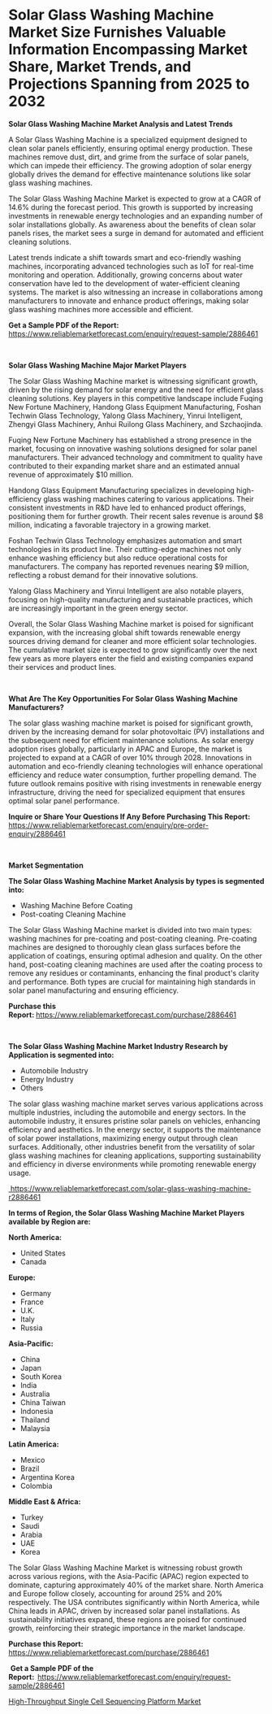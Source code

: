 <p><h1>Solar Glass Washing Machine Market Size Furnishes Valuable Information Encompassing Market Share, Market Trends, and Projections Spanning from 2025 to 2032</h1></p><p><strong>Solar Glass Washing Machine Market Analysis and Latest Trends</strong></p>
<p><p>A Solar Glass Washing Machine is a specialized equipment designed to clean solar panels efficiently, ensuring optimal energy production. These machines remove dust, dirt, and grime from the surface of solar panels, which can impede their efficiency. The growing adoption of solar energy globally drives the demand for effective maintenance solutions like solar glass washing machines.</p><p>The Solar Glass Washing Machine Market is expected to grow at a CAGR of 14.6% during the forecast period. This growth is supported by increasing investments in renewable energy technologies and an expanding number of solar installations globally. As awareness about the benefits of clean solar panels rises, the market sees a surge in demand for automated and efficient cleaning solutions. </p><p>Latest trends indicate a shift towards smart and eco-friendly washing machines, incorporating advanced technologies such as IoT for real-time monitoring and operation. Additionally, growing concerns about water conservation have led to the development of water-efficient cleaning systems. The market is also witnessing an increase in collaborations among manufacturers to innovate and enhance product offerings, making solar glass washing machines more accessible and efficient.</p></p>
<p><strong>Get a Sample PDF of the Report:&nbsp;</strong> <a href="https://www.reliablemarketforecast.com/enquiry/request-sample/2886461?utm_campaign=3194&utm_medium=2&utm_source=Github&utm_content=ia&utm_term=13032025&utm_id=solar-glass-washing-machine">https://www.reliablemarketforecast.com/enquiry/request-sample/2886461</a></p>
<p>&nbsp;</p>
<p><strong>Solar Glass Washing Machine Major Market Players</strong></p>
<p><p>The Solar Glass Washing Machine market is witnessing significant growth, driven by the rising demand for solar energy and the need for efficient glass cleaning solutions. Key players in this competitive landscape include Fuqing New Fortune Machinery, Handong Glass Equipment Manufacturing, Foshan Techwin Glass Technology, Yalong Glass Machinery, Yinrui Intelligent, Zhengyi Glass Machinery, Anhui Ruilong Glass Machinery, and Szchaojinda.</p><p>Fuqing New Fortune Machinery has established a strong presence in the market, focusing on innovative washing solutions designed for solar panel manufacturers. Their advanced technology and commitment to quality have contributed to their expanding market share and an estimated annual revenue of approximately $10 million.</p><p>Handong Glass Equipment Manufacturing specializes in developing high-efficiency glass washing machines catering to various applications. Their consistent investments in R&D have led to enhanced product offerings, positioning them for further growth. Their recent sales revenue is around $8 million, indicating a favorable trajectory in a growing market.</p><p>Foshan Techwin Glass Technology emphasizes automation and smart technologies in its product line. Their cutting-edge machines not only enhance washing efficiency but also reduce operational costs for manufacturers. The company has reported revenues nearing $9 million, reflecting a robust demand for their innovative solutions.</p><p>Yalong Glass Machinery and Yinrui Intelligent are also notable players, focusing on high-quality manufacturing and sustainable practices, which are increasingly important in the green energy sector.</p><p>Overall, the Solar Glass Washing Machine market is poised for significant expansion, with the increasing global shift towards renewable energy sources driving demand for cleaner and more efficient solar technologies. The cumulative market size is expected to grow significantly over the next few years as more players enter the field and existing companies expand their services and product lines.</p></p>
<p>&nbsp;</p>
<p><strong>What Are The Key Opportunities For Solar Glass Washing Machine Manufacturers?</strong></p>
<p><p>The solar glass washing machine market is poised for significant growth, driven by the increasing demand for solar photovoltaic (PV) installations and the subsequent need for efficient maintenance solutions. As solar energy adoption rises globally, particularly in APAC and Europe, the market is projected to expand at a CAGR of over 10% through 2028. Innovations in automation and eco-friendly cleaning technologies will enhance operational efficiency and reduce water consumption, further propelling demand. The future outlook remains positive with rising investments in renewable energy infrastructure, driving the need for specialized equipment that ensures optimal solar panel performance.</p></p>
<p><strong>Inquire or Share Your Questions If Any Before Purchasing This Report:</strong> <a href="https://www.reliablemarketforecast.com/enquiry/pre-order-enquiry/2886461?utm_campaign=3194&utm_medium=2&utm_source=Github&utm_content=ia&utm_term=13032025&utm_id=solar-glass-washing-machine">https://www.reliablemarketforecast.com/enquiry/pre-order-enquiry/2886461</a></p>
<p>&nbsp;</p>
<p><strong>Market Segmentation</strong></p>
<p><strong>The Solar Glass Washing Machine Market Analysis by types is segmented into:</strong></p>
<p><ul><li>Washing Machine Before Coating</li><li>Post-coating Cleaning Machine</li></ul></p>
<p><p>The Solar Glass Washing Machine market is divided into two main types: washing machines for pre-coating and post-coating cleaning. Pre-coating machines are designed to thoroughly clean glass surfaces before the application of coatings, ensuring optimal adhesion and quality. On the other hand, post-coating cleaning machines are used after the coating process to remove any residues or contaminants, enhancing the final product's clarity and performance. Both types are crucial for maintaining high standards in solar panel manufacturing and ensuring efficiency.</p></p>
<p><strong>Purchase this Report:&nbsp;</strong><a href="https://www.reliablemarketforecast.com/purchase/2886461?utm_campaign=3194&utm_medium=2&utm_source=Github&utm_content=ia&utm_term=13032025&utm_id=solar-glass-washing-machine">https://www.reliablemarketforecast.com/purchase/2886461</a></p>
<p>&nbsp;</p>
<p><strong>The Solar Glass Washing Machine Market Industry Research by Application is segmented into:</strong></p>
<p><ul><li>Automobile Industry</li><li>Energy Industry</li><li>Others</li></ul></p>
<p><p>The solar glass washing machine market serves various applications across multiple industries, including the automobile and energy sectors. In the automobile industry, it ensures pristine solar panels on vehicles, enhancing efficiency and aesthetics. In the energy sector, it supports the maintenance of solar power installations, maximizing energy output through clean surfaces. Additionally, other industries benefit from the versatility of solar glass washing machines for cleaning applications, supporting sustainability and efficiency in diverse environments while promoting renewable energy usage.</p></p>
<p><a href="https://www.reliablemarketforecast.com/solar-glass-washing-machine-r2886461?utm_campaign=3194&utm_medium=2&utm_source=Github&utm_content=ia&utm_term=13032025&utm_id=solar-glass-washing-machine">&nbsp;https://www.reliablemarketforecast.com/solar-glass-washing-machine-r2886461</a></p>
<p><strong>In terms of Region, the Solar Glass Washing Machine Market Players available by Region are:</strong></p>
<p>
    <p> <strong> North America: </strong>
        <ul>
            <li>United States</li>
            <li>Canada</li>
        </ul>
        </p> 
    <p> <strong> Europe: </strong>
        <ul>
            <li>Germany</li>
            <li>France</li>
            <li>U.K.</li>
            <li>Italy</li>
            <li>Russia</li>
        </ul>
        </p> 
    <p> <strong> Asia-Pacific: </strong>
        <ul>
            <li>China</li>
            <li>Japan</li>
            <li>South Korea</li>
            <li>India</li>
            <li>Australia</li>
            <li>China Taiwan</li>
            <li>Indonesia</li>
            <li>Thailand</li>
            <li>Malaysia</li>
        </ul>
        </p> 
    <p> <strong> Latin America: </strong>
        <ul>
            <li>Mexico</li>
            <li>Brazil</li>
            <li>Argentina Korea</li>
            <li>Colombia</li>
        </ul>
        </p> 
    <p> <strong> Middle East & Africa: </strong>
        <ul>
            <li>Turkey</li>
            <li>Saudi</li>
            <li>Arabia</li>
            <li>UAE</li>
            <li>Korea</li>
        </ul>
    </p>
    </p>
<p><p>The Solar Glass Washing Machine Market is witnessing robust growth across various regions, with the Asia-Pacific (APAC) region expected to dominate, capturing approximately 40% of the market share. North America and Europe follow closely, accounting for around 25% and 20% respectively. The USA contributes significantly within North America, while China leads in APAC, driven by increased solar panel installations. As sustainability initiatives expand, these regions are poised for continued growth, reinforcing their strategic importance in the market landscape.</p></p>
<p><strong>Purchase this Report: </strong><a href="https://www.reliablemarketforecast.com/purchase/2886461?utm_campaign=3194&utm_medium=2&utm_source=Github&utm_content=ia&utm_term=13032025&utm_id=solar-glass-washing-machine">https://www.reliablemarketforecast.com/purchase/2886461</a></p>
<p>&nbsp;<strong>Get a Sample PDF of the Report:&nbsp;&nbsp;</strong><a href="https://www.reliablemarketforecast.com/enquiry/request-sample/2886461?utm_campaign=3194&utm_medium=2&utm_source=Github&utm_content=ia&utm_term=13032025&utm_id=solar-glass-washing-machine">https://www.reliablemarketforecast.com/enquiry/request-sample/2886461</a></p>
<p><strong></strong></p>
<p><p><a href="https://github.com/voetzeszuh/Market-Research-Report-List-1/blob/main/high-throughput-single-cell-sequencing-platform-market.md?utm_campaign=3194&utm_medium=2&utm_source=Github&utm_content=ia&utm_term=13032025&utm_id=solar-glass-washing-machine">High-Throughput Single Cell Sequencing Platform Market</a></p></p>